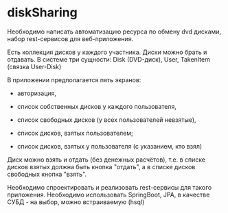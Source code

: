 # diskSharing


Необходимо написать автоматизацию ресурса по обмену dvd дисками, набор rest-сервисов для веб-приложения.

Есть коллекция дисков у каждого участника. Диски можно брать и отдавать. В системе три сущности: Disk (DVD-диск), User, TakenItem (связка User-Disk)

В приложении предполагается пять экранов:

- авторизация,

- список собственных дисков у каждого пользователя,

- список свободных дисков (у всех пользователей невзятые),

- список дисков, взятых пользователем;

- список дисков, взятых у пользователя (с указанием, кто взял)

Диск можно взять и отдать (без денежных расчётов), т.е. в списке дисков взятых должна быть кнопка "отдать",  а в списке дисков свободных кнопка "взять".

Необходимо спроектировать и реализовать rest-сервисы для такого приложения. Необходимо использовать SpringBoot, JPA, в качестве СУБД - на выбор, можно встраиваемую (hsql)

